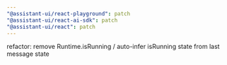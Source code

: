 ```yaml
---
"@assistant-ui/react-playground": patch
"@assistant-ui/react-ai-sdk": patch
"@assistant-ui/react": patch
---
```


refactor: remove Runtime.isRunning / auto-infer isRunning state from last message state
